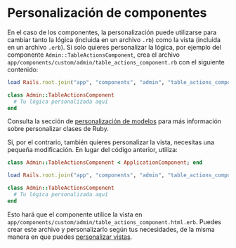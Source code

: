 # Personalización de componentes

En el caso de los componentes, la personalización puede utilizarse para cambiar tanto la lógica (incluida en un archivo `.rb`) como la vista (incluida en un archivo `.erb`). Si solo quieres personalizar la lógica, por ejemplo del componente `Admin::TableActionsComponent`, crea el archivo `app/components/custom/admin/table_actions_component.rb` con el siguiente contenido:

```ruby
load Rails.root.join("app", "components", "admin", "table_actions_component.rb")

class Admin::TableActionsComponent
  # Tu lógica personalizada aquí
end
```

Consulta la sección de [personalización de modelos](models.md) para más información sobre personalizar clases de Ruby.

Si, por el contrario, también quieres personalizar la vista, necesitas una pequeña modificación. En lugar del código anterior, utiliza:

```ruby
class Admin::TableActionsComponent < ApplicationComponent; end

load Rails.root.join("app", "components", "admin", "table_actions_component.rb")

class Admin::TableActionsComponent
  # Tu lógica personalizada aquí
end
```

Esto hará que el componente utilice la vista en `app/components/custom/admin/table_actions_component.html.erb`. Puedes crear este archivo y personalizarlo según tus necesidades, de la misma manera en que puedes [personalizar vistas](views.md).

